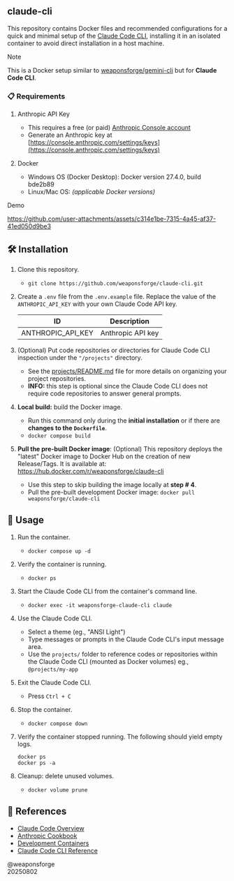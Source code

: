 ## claude-cli

This repository contains Docker files and recommended configurations for a quick and minimal setup of the [Claude Code CLI](https://docs.anthropic.com/en/docs/claude-code/overview), installing it in an isolated container to avoid direct installation in a host machine.

> [!NOTE]
> This is a Docker setup similar to [weaponsforge/gemini-cli](https://github.com/weaponsforge/gemini-cli) but for **Claude Code CLI**.

### 📋 Requirements

1. Anthropic API Key
   - This requires a free (or paid) [Anthropic Console account](https://console.anthropic.com/)
   - Generate an Anthropic key at [https://console.anthropic.com/settings/keys](https://console.anthropic.com/settings/keys)

2. Docker
   - Windows OS (Docker Desktop): Docker version 27.4.0, build bde2b89
   - Linux/Mac OS: _(applicable Docker versions)_

Demo

https://github.com/user-attachments/assets/c314e1be-7315-4a45-af37-41ed050d9be3

## 🛠️ Installation

1. Clone this repository.
   - `git clone https://github.com/weaponsforge/claude-cli.git`

2. Create a `.env` file from the `.env.example` file. Replace the value of the `ANTHROPIC_API_KEY` with your own Claude Code API key.

   | ID | Description |
   | --- | --- |
   | ANTHROPIC_API_KEY | Anthropic API key |

3. (Optional) Put code repositories or directories for Claude Code CLI inspection under the `"/projects"` directory.
   - See  the [projects/README.md](projects/README.md) file for more details on organizing your project repositories.
   - **INFO:** this step is optional since the Claude Code CLI does not require code repositories to answer general prompts.

4. **Local build:** build the Docker image.
   - Run this command only during the **initial installation** or if there are **changes to the `Dockerfile`**.<br>
   - `docker compose build`

5. **Pull the pre-built Docker image**: (Optional) This repository deploys the "latest" Docker image to Docker Hub on the creation of new Release/Tags. It is available at: https://hub.docker.com/r/weaponsforge/claude-cli
   - Use this step to skip building the image locally at **step # 4**.
   - Pull the pre-built development Docker image:
      `docker pull weaponsforge/claude-cli`

## 📖 Usage

1. Run the container.
   - `docker compose up -d`

2. Verify the container is running.
   - `docker ps`

3. Start the Claude Code CLI from the container's command line.
   - `docker exec -it weaponsforge-claude-cli claude`

4. Use the Claude Code CLI.
   - Select a theme (eg., "ANSI Light")
   - Type messages or prompts in the Claude Code CLI's input message area.
   - Use the `projects/` folder to reference codes or repositories within the Claude Code CLI (mounted as Docker volumes) eg., `@projects/my-app`

5. Exit the Claude Code CLI.
   - Press `Ctrl + C`

6. Stop the container.
   - `docker compose down`

7. Verify the container stopped running. The following should yield empty logs.
   ```
   docker ps
   docker ps -a
   ```

8. Cleanup: delete unused volumes.
   - `docker volume prune`

## 📝 References

- [Claude Code Overview](https://docs.anthropic.com/en/docs/claude-code/overview)
- [Anthropic Cookbook](https://github.com/anthropics/anthropic-cookbook)
- [Development Containers](https://docs.anthropic.com/en/docs/claude-code/devcontainer)
- [Claude Code CLI Reference](https://docs.anthropic.com/en/docs/claude-code/cli-reference)

@weaponsforge<br>
20250802

